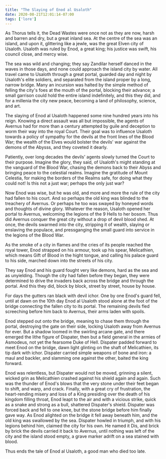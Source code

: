 ```yaml
---
title: "The Slaying of Enod al Usaloth"
date: 2020-08-21T12:01:14-07:00
tags: ['lore']
---
```


As Thorus tells it, the Dead Wastes were once not as they are now, harsh and barren and dry, but a
great inland sea. At the centre of the sea was an island, and upon it, glittering like a jewle, was
the great Elven city of Usaloth. Usaloth was ruled by Enod, a great king; his justice was swift, his
council close, and mercy wise. 

The sea was wild and changing; they say Zandilar herself danced in the waves in those days, and none
could approach the island city by water. All travel came to Usaloth through a great portal, guarded
day and night by Usaloth's elite soldiers, and separated from the island proper by a long, narrow
bridge. Many an incursion was halted by the simple method of felling the city's foes at the mouth of
the portal, blocking their advance; a small garrison could hold the entire island indefinitely, and
this they did, and for a millenia the city new peace, becoming a land of philosophy, science, and
art.

The slaying of Enod al Usaloth happened some nine hundred years into his reign. Knowing a direct
assault was all but impossible, the agents of Avernus had for more than a century attempted by guile
and deception to worm their way into the royal Court. Their goal was to influence Usaloth towards
a policy of sympathy for the devils at the front lines of the Blood War; the wealth of the Elves 
would bolster the devils' war against the demons of the Abysss, and they coveted it dearly.

Patiently, over long decades the devils' agents slowly turned the Court to their purpose. Imagine
the glory, they said, of Usaloth's might standing at the vanguard of the Blood War, chasing the
demons back to their Abyss and bringing peace to the celestial realms. Imagine the gratitude of
Mount Celestia, for making the borders of the Realms safe, for doing what they could not! Is this
not a just war; perhaps the only just war?

Now Enod was wise, but he was old, and more and more the rule of the city had fallen to his court.
And so perhaps the old king was blinded to the treachery of Avernus. Or perhaps he too was swayed by
honeyed words and thoughts of divine glory. Whatever the reason, Usaloth opened her portal to
Avernus, welcoming the legions of the 9 Hells to her bosom. Thus did Avernus conquer the great city
without a drop of devil blood shed. At once, the devils swarmed into the city, stripping it of
wealth, slaying or enslaving the populace, and pressganging the small guard into service in the
legions of the Blood War.

As the smoke of a city in flames and the cries of its people reached the royal tower, Enod strapped
on his armour, took up his spear, Melicathien, which means Gift of Blood in the hight tongue, and
calling his palace guard to his side, marched down into the streets of his city.

They say Enod and his guard fought very like demons, hard as the sea and as unyielding. Though the
city had fallen before they began, they were determined to drive the invaders back across the bridge
and through the portal. And this they did, block by block, street by street, house by house.

For days the gutters ran black with devil ichor. One by one Enod's guard fell, until at dawn on the
10th day Enod al Usaloth stood alone at the foot of the bridge connecting the fallen city to its
portal. The remaining devils fled screeching before him back to Avernus, their arms laden with
spoils.

Enod stepped out onto the bridge, meaning to chase them through the portal, destroying the gate on
their side, locking Usaloth away from Avernus for ever. But a shadow loomed in the swirling arcane
gate, and there emerged the lithe figure of Dispater, then but a field general in the armies of
Asmodeus, not yet the fearsome Duke of Hell. Dispater padded forward to meet Enod on the bridge,
dawn light glinting on the shaft of Melicathien, its tip dark with ichor. Dispater carried simple
weapons of bone and iron: a maul and backler, and slamming one against the other, baited the king
forward.

Enod was relentless, but Dispater would not be moved, grinning a silent, wicked grin as Melicathien
crashed against his shield again and again. Such was the thunder of Enod's blows that the very stone
under their feet began to shift, and warp, and crack. Finally, with a great cry of frustration, the
heart-rending misery and loss of a King presiding over the death of his kingdom filling throat,
Enod leapt to the air and with a vicious strike, quick as a snake and strong as a bull, shattered
Dispater's shield. Dispater was forced back and fell to one knee, but the stone bridge before him
finally gave way. As Enod alighted on the bridge it fell away beneath him, and the old king was
swallowed by the sea. Dispater howled in triumph, and with his legions behind him, claimed the city
for his own. He named it Dis, and brick by brick the devils carried it back to Avernus, until
nothing was left of the city and the island stood empty, a grave marker adrift on a sea stained with
blood.

Thus ends the tale of Enod al Usaloth, a good man who died too late.
